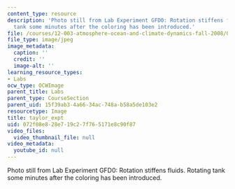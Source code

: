 ```yaml
---
content_type: resource
description: 'Photo still from Lab Experiment GFD0: Rotation stiffens fluids. Rotating
  tank some minutes after the coloring has been introduced.'
file: /courses/12-003-atmosphere-ocean-and-climate-dynamics-fall-2008/072f08e828e719c27f765171e8c90f87_taylor_expt.jpg
file_type: image/jpeg
image_metadata:
  caption: ''
  credit: ''
  image-alt: ''
learning_resource_types:
- Labs
ocw_type: OCWImage
parent_title: Labs
parent_type: CourseSection
parent_uid: 15f39ab3-4a66-34ac-748a-b58a5de103e2
resourcetype: Image
title: taylor_expt
uid: 072f08e8-28e7-19c2-7f76-5171e8c90f87
video_files:
  video_thumbnail_file: null
video_metadata:
  youtube_id: null
---
```

Photo still from Lab Experiment GFD0: Rotation stiffens fluids. Rotating tank some minutes after the coloring has been introduced.


